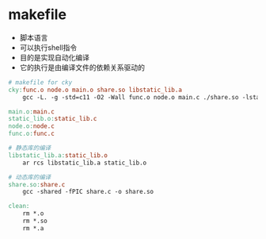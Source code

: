 # makefile
- 脚本语言
- 可以执行shell指令
- 目的是实现自动化编译
- 它的执行是由编译文件的依赖关系驱动的

```makefile
# makefile for cky
cky:func.o node.o main.o share.so libstatic_lib.a
	gcc -L. -g -std=c11 -O2 -Wall func.o node.o main.c ./share.so -lstatic_lib  -o cky

main.o:main.c
static_lib.o:static_lib.c
node.o:node.c
func.o:func.c

# 静态库的编译
libstatic_lib.a:static_lib.o
	ar rcs libstatic_lib.a static_lib.o

# 动态库的编译
share.so:share.c
	gcc -shared -fPIC share.c -o share.so

clean:
	rm *.o
	rm *.so
	rm *.a

```
